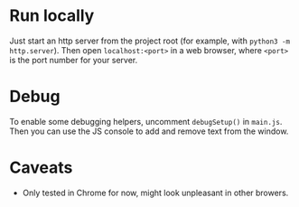 # Run locally

Just start an http server from the project root (for example, with `python3 -m http.server`). Then open `localhost:<port>` in a web browser, where `<port>` is the port number for your server.

# Debug

To enable some debugging helpers, uncomment `debugSetup()` in `main.js`. Then you can use the JS console to add and remove text from the window.

# Caveats

* Only tested in Chrome for now, might look unpleasant in other browers.
